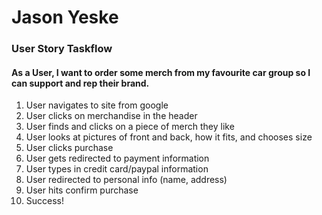 # Jason Yeske

### User Story Taskflow

#### As a User, I want to order some merch from my favourite car group so I can support and rep their brand.

1. User navigates to site from google
2. User clicks on merchandise in the header
3. User finds and clicks on a piece of merch they like
4. User looks at pictures of front and back, how it fits, and chooses size
5. User clicks purchase
6. User gets redirected to payment information
7. User types in credit card/paypal information
8. User redirected to personal info (name, address)
9. User hits confirm purchase
10. Success!
